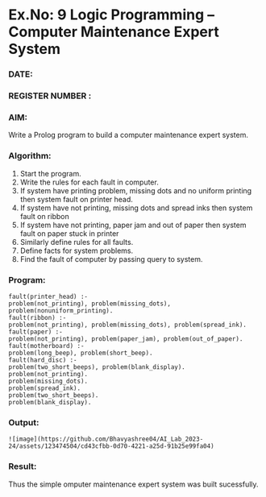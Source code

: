 # Ex.No: 9  Logic Programming –  Computer Maintenance Expert System
### DATE:                                                                            
### REGISTER NUMBER : 
### AIM: 
Write a Prolog program to build a computer maintenance expert system.
###  Algorithm:
1. Start the program.
2. Write the rules for each fault in computer.
3. If system have printing problem, missing dots and no uniform printing then system fault on printer head.
4. If system have not printing, missing dots and spread inks then system fault on ribbon
5. If system have not printing, paper jam and out of paper then system fault on paper stuck in printer
6. Similarly define rules for all faults.
7. Define facts for system problems.
8. Find the fault of computer by passing query to system.
     
### Program:
```
fault(printer_head) :-
problem(not_printing), problem(missing_dots), problem(nonuniform_printing).
fault(ribbon) :-
problem(not_printing), problem(missing_dots), problem(spread_ink).
fault(paper) :-
problem(not_printing), problem(paper_jam), problem(out_of_paper).
fault(motherboard) :-
problem(long_beep), problem(short_beep).
fault(hard_disc) :-
problem(two_short_beeps), problem(blank_display).
problem(not_printing).
problem(missing_dots).
problem(spread_ink).
problem(two_short_beeps).
problem(blank_display).
```




### Output:
```
![image](https://github.com/Bhavyashree04/AI_Lab_2023-24/assets/123474504/cd43cfbb-0d70-4221-a25d-91b25e99fa04)
```



### Result:
Thus the simple omputer maintenance expert system was built sucessfully.
